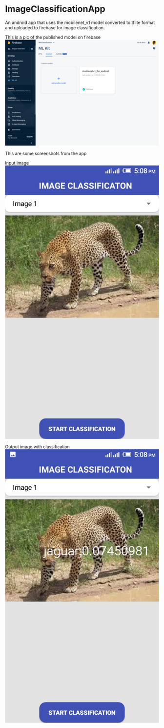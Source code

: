 # ImageClassificationApp

An android app that uses the mobilenet_v1 model converted to tflite format and uploaded to firebase for image classification.

This is a pic of the published model on firebase
![](https://github.com/Mbah-Javis/ImageClassificationApp/blob/master/screenshots/pic.png)

This are some screenshots from the app

Input image
![](https://github.com/Mbah-Javis/ImageClassificationApp/blob/master/screenshots/Screenshot_20200102-170838.png)

Output image with classification
![](https://github.com/Mbah-Javis/ImageClassificationApp/blob/master/screenshots/Screenshot_20200102-170846.png)
